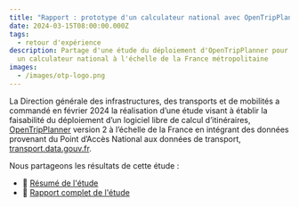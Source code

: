 ```yaml
---
title: "Rapport : prototype d'un calculateur national avec OpenTripPlanner"
date: 2024-03-15T08:00:00.000Z
tags:
  - retour d'expérience
description: Partage d'une étude du déploiement d'OpenTripPlanner pour réaliser
  un calculateur national à l'échelle de la France métropolitaine
images:
  - /images/otp-logo.png
---
```

La Direction générale des infrastructures, des transports et de mobilités a commandé en février 2024 la réalisation d’une étude visant à établir la faisabilité du déploiement d’un logiciel libre de calcul d’itinéraires, [OpenTripPlanner](https://www.opentripplanner.org/) version 2 à l’échelle de la France en intégrant des données provenant du Point d’Accès National aux données de transport, [transport.data.gouv.fr](https://transport.data.gouv.fr).

N﻿ous partageons les résultats de cette étude :

* 📂 [R﻿ésumé de l'étude](/images/rapport-otp-résumé-2024-03-14.pdf)
* 📂 [Rapport complet de l'étude](/images/rapport-otp-complet-2024-03-14.pdf)
